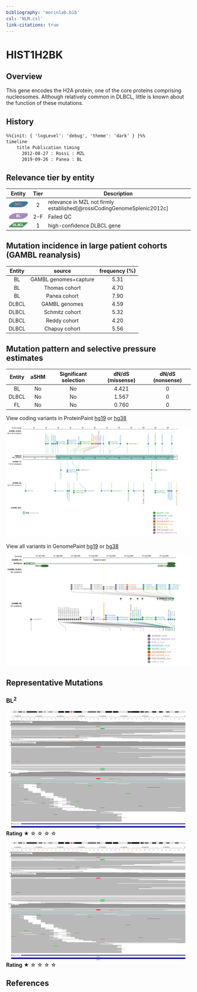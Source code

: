 ```yaml
---
bibliography: 'morinlab.bib'
csl: 'NLM.csl'
link-citations: true
---
```

# HIST1H2BK

## Overview

This gene encodes the H2A protein, one of the core proteins comprising nucleosomes. Although relatively common in DLBCL, little is known about the function of these mutations. 

## History
```mermaid
%%{init: { 'logLevel': 'debug', 'theme': 'dark' } }%%
timeline
    title Publication timing
      2012-08-27 : Rossi : MZL
      2019-09-26 : Panea : BL
```

## Relevance tier by entity

|Entity|Tier|Description                           |
|:------:|:----:|--------------------------------------|
|![MZL](images/icons/MZL_tier2.png)|2|relevance in MZL not firmly established[@rossiCodingGenomeSplenic2012c]|
|![BL](images/icons/BL_tier2.png)    |2-F   |Failed QC|
|![DLBCL](images/icons/DLBCL_tier1.png) |1   |high-confidence DLBCL gene            |

## Mutation incidence in large patient cohorts (GAMBL reanalysis)

|Entity|source               |frequency (%)|
|:------:|:---------------------:|:-------------:|
|BL    |GAMBL genomes+capture|5.31         |
|BL    |Thomas cohort        |4.70         |
|BL    |Panea cohort         |7.90         |
|DLBCL |GAMBL genomes        |4.59         |
|DLBCL |Schmitz cohort       |5.32         |
|DLBCL |Reddy cohort         |4.20         |
|DLBCL |Chapuy cohort        |5.56         |

## Mutation pattern and selective pressure estimates

|Entity|aSHM|Significant selection|dN/dS (missense)|dN/dS (nonsense)|
|:------:|:----:|:---------------------:|:----------------:|:----------------:|
|BL    |No  |No                   |4.421           |0               |
|DLBCL |No  |No                   |1.567           |0               |
|FL    |No  |No                   |0.760           |0               |




View coding variants in ProteinPaint [hg19](https://morinlab.github.io/LLMPP/GAMBL/HIST1H2BK_protein.html)  or [hg38](https://morinlab.github.io/LLMPP/GAMBL/HIST1H2BK_protein_hg38.html)

![](images/proteinpaint/HIST1H2BK_NM_080593.svg)

View all variants in GenomePaint [hg19](https://morinlab.github.io/LLMPP/GAMBL/HIST1H2BK.html)  or [hg38](https://morinlab.github.io/LLMPP/GAMBL/HIST1H2BK_hg38.html)

![](images/proteinpaint/HIST1H2BK.svg)

<!-- ORIGIN: rossiCodingGenomeSplenic2012c -->
<!-- MZL: rossiCodingGenomeSplenic2012c -->
<!-- BL: paneaWholeGenomeLandscape2019 -->

## Representative Mutations

### BL<sup>2</sup>

![](primary/Panea_HIST1H2BK_1.svg)
**Rating**
&starf; &star; &star; &star; &star;

![](primary/Panea_HIST1H2BK_1.svg)
**Rating**
&starf; &star; &star; &star; &star;


## References

